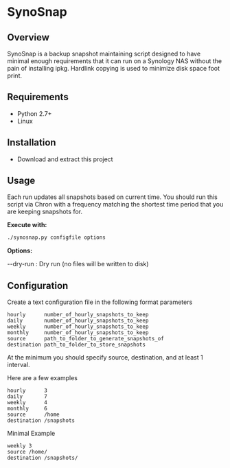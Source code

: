 # SynoSnap

## Overview

SynoSnap is a backup snapshot maintaining script designed to have minimal enough requirements that it can run on a Synology NAS without the pain of installing ipkg. Hardlink copying is used to minimize disk space foot print.

## Requirements
 - Python 2.7+
 - Linux

## Installation
 - Download and extract this project

## Usage
Each run updates all snapshots based on current time.
You should run this script via Chron with a frequency matching the shortest
time period that you are keeping snapshots for.

**Execute with:**
```bash
./synosnap.py configfile options
```
**Options:**

--dry-run
: Dry run (no files will be written to disk)

## Configuration
Create a text configuration file in the following format parameters
```
hourly      number_of_hourly_snapshots_to_keep
daily       number_of_hourly_snapshots_to_keep
weekly      number_of_hourly_snapshots_to_keep
monthly     number_of_hourly_snapshots_to_keep
source      path_to_folder_to_generate_snapshots_of
destination path_to_folder_to_store_snapshots
```
At the minimum you should specify source, destination, and at least 1 interval.

Here are a few examples
```
hourly      3
daily       7
weekly      4
monthly     6
source      /home
destination /snapshots
```

Minimal Example
```
weekly 3
source /home/
destination /snapshots/
```
